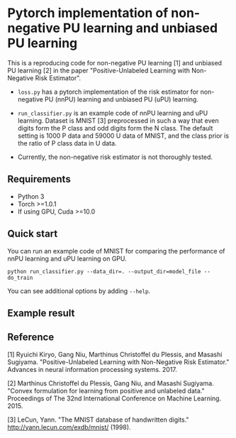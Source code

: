 # Pytorch implementation of non-negative PU learning and unbiased PU learning
This is a reproducing code for non-negative PU learning [1] and unbiased PU learning [2] in the paper "Positive-Unlabeled Learning with Non-Negative Risk Estimator".

* ```loss.py``` has a pytorch implementation of the risk estimator for non-negative PU (nnPU) learning and unbiased PU (uPU) learning. 
* ```run_classifier.py``` is an example code of nnPU learning and uPU learning. 
Dataset is MNIST [3] preprocessed in such a way that even digits form the P class and odd digits form the N class.
The default setting is 1000 P data and 59000 U data of MNIST, and the class prior is the ratio of P class data in U data.

* Currently, the non-negative risk estimator is not thoroughly tested.

## Requirements
* Python 3
* Torch >=1.0.1
* If using GPU, Cuda >=10.0

## Quick start
You can run an example code of MNIST for comparing the performance of nnPU learning and uPU learning on GPU.

    python run_classifier.py --data_dir=. --output_dir=model_file --do_train

You can see additional options by adding ```--help```.

## Example result


## Reference

[1] Ryuichi Kiryo, Gang Niu, Marthinus Christoffel du Plessis, and Masashi Sugiyama. 
"Positive-Unlabeled Learning with Non-Negative Risk Estimator." Advances in neural information processing systems. 2017.

[2] Marthinus Christoffel du Plessis, Gang Niu, and Masashi Sugiyama. 
"Convex formulation for learning from positive and unlabeled data." 
Proceedings of The 32nd International Conference on Machine Learning. 2015.

[3] LeCun, Yann. "The MNIST database of handwritten digits." http://yann.lecun.com/exdb/mnist/ (1998).
